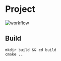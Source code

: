 # Project
![workflow](https://github.com/sergey-vaytsel/burbur/actions/workflows/cmake.yml/badge.svg)

## Build

```
mkdir build && cd build
cmake ..
```
